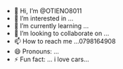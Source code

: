 - 👋 Hi, I’m @OTIENO8011
- 👀 I’m interested in ...
- 🌱 I’m currently learning ...
- 💞️ I’m looking to collaborate on ...
- 📫 How to reach me ...0798164908
- 😄 Pronouns: ...
- ⚡ Fun fact: ...
i love cars...
<!---
OTIENO8011/OTIENO8011 is a ✨ special ✨ repository because its `README.md` (this file) appears on your GitHub profile.
You can click the Preview link to take a look at your changes.
--->
